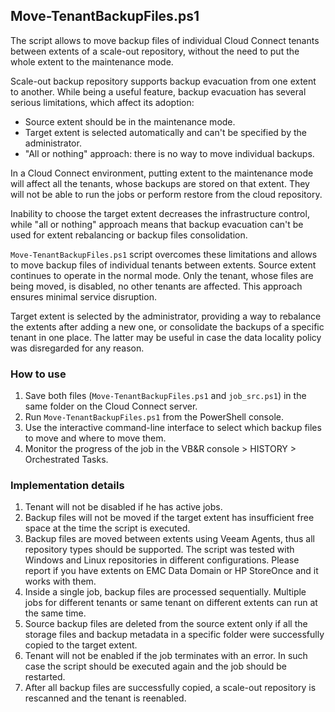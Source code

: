 ## Move-TenantBackupFiles.ps1
The script allows to move backup files of individual Cloud Connect tenants between extents of a scale-out repository, without the need to put the whole extent to the maintenance mode.

Scale-out backup repository supports backup evacuation from one extent to another. While being a useful feature, backup evacuation has several serious limitations, which affect its adoption:

- Source extent should be in the maintenance mode.
- Target extent is selected automatically and can't be specified by the administrator.
- "All or nothing" approach: there is no way to move individual backups.

In a Cloud Connect environment, putting extent to the maintenance mode will affect all the tenants, whose backups are stored on that extent. They will not be able to run the jobs or perform restore from the cloud repository.

Inability to choose the target extent decreases the infrastructure control, while "all or nothing" approach means that backup evacuation can't be used for extent rebalancing or backup files consolidation.

`Move-TenantBackupFiles.ps1` script overcomes these limitations and allows to move backup files of individual tenants between extents. Source extent continues to operate in the normal mode. Only the tenant, whose files are being moved, is disabled, no other tenants are affected. This approach ensures minimal service disruption.

Target extent is selected by the administrator, providing a way to rebalance the extents after adding a new one, or consolidate the backups of a specific tenant in one place. The latter may be useful in case the data locality policy was disregarded for any reason.

### How to use

1. Save both files (`Move-TenantBackupFiles.ps1` and `job_src.ps1`) in the same folder on the Cloud Connect server.
2. Run `Move-TenantBackupFiles.ps1` from the PowerShell console.
3. Use the interactive command-line interface to select which backup files to move and where to move them.
4. Monitor the progress of the job in the VB&R console > HISTORY > Orchestrated Tasks.

### Implementation details

1. Tenant will not be disabled if he has active jobs.
2. Backup files will not be moved if the target extent has insufficient free space at the time the script is executed.
3. Backup files are moved between extents using Veeam Agents, thus all repository types should be supported. The script was tested with Windows and Linux repositories in different configurations. Please report if you have extents on EMC Data Domain or HP StoreOnce and it works with them.
4. Inside a single job, backup files are processed sequentially. Multiple jobs for different tenants or same tenant on different extents can run at the same time.
5. Source backup files are deleted from the source extent only if all the storage files and backup metadata in a specific folder were successfully copied to the target extent.
6. Tenant will not be enabled if the job terminates with an error. In such case the script should be executed again and the job should be restarted.
7. After all backup files are successfully copied, a scale-out repository is rescanned and the tenant is reenabled.